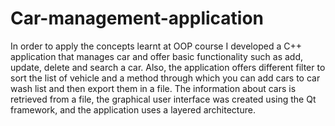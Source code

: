 # Car-management-application

In order to apply the concepts learnt at OOP course I developed a C++ application that manages car and offer basic functionality such as add, update, delete and search a car. Also, the application offers different filter to sort the list of vehicle and a method through which you can add cars to car wash list and then export them in a file. 
The information about cars is retrieved from a file, the graphical user interface was created using the Qt framework, and the application uses a layered architecture.
